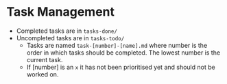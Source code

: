 # Task Management

- Completed tasks are in `tasks-done/`
- Uncompleted tasks are in `tasks-todo/`
  - Tasks are named `task-[number]-[name].md` where number is the order in which tasks should be completed. The lowest number is the current task.
  - If [number] is an `x` it has not been prioritised yet and should not be worked on.
